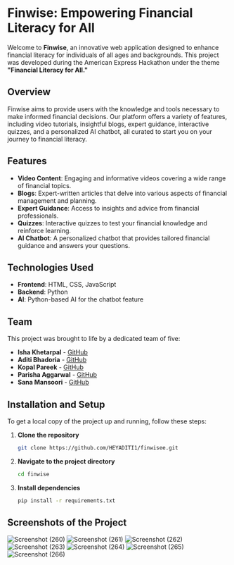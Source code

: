 # Finwise: Empowering Financial Literacy for All

Welcome to **Finwise**, an innovative web application designed to enhance financial literacy for individuals of all ages and backgrounds. This project was developed during the American Express Hackathon under the theme **"Financial Literacy for All."**

## Overview

Finwise aims to provide users with the knowledge and tools necessary to make informed financial decisions. Our platform offers a variety of features, including video tutorials, insightful blogs, expert guidance, interactive quizzes, and a personalized AI chatbot, all curated to start you on your journey to financial literacy.

## Features

- **Video Content**: Engaging and informative videos covering a wide range of financial topics.
- **Blogs**: Expert-written articles that delve into various aspects of financial management and planning.
- **Expert Guidance**: Access to insights and advice from financial professionals.
- **Quizzes**: Interactive quizzes to test your financial knowledge and reinforce learning.
- **AI Chatbot**: A personalized chatbot that provides tailored financial guidance and answers your questions.

## Technologies Used

- **Frontend**: HTML, CSS, JavaScript
- **Backend**: Python
- **AI**: Python-based AI for the chatbot feature

## Team

This project was brought to life by a dedicated team of five:

- **Isha Khetarpal** - [GitHub](https://github.com/Isha-Khetarpal)
- **Aditi Bhadoria** - [GitHub](https://github.com/HEYADITI1)
- **Kopal Pareek** - [GitHub](https://github.com/Kopal05)
- **Parisha Aggarwal** - [GitHub](https://github.com/parishaaggarwal)
- **Sana Mansoori** - [GitHub]([https://github.com/sanamaqbool](https://github.com/sana-mansoori/sana-mansoori/blob/main/README.md))

## Installation and Setup

To get a local copy of the project up and running, follow these steps:

1. **Clone the repository**
   ```bash
   git clone https://github.com/HEYADITI1/finwisee.git

2. **Navigate to the project directory**
    ```bash
   cd finwise
3. **Install dependencies**
   ```bash
   pip install -r requirements.txt

## Screenshots of the Project

![Screenshot (260)](https://github.com/HEYADITI1/finwisee/assets/115147637/ab5f9521-8892-4d65-b172-4946dbcf0d61)
![Screenshot (261)](https://github.com/HEYADITI1/finwisee/assets/115147637/6b43f435-d551-415c-b670-21908daa22d5)
![Screenshot (262)](https://github.com/HEYADITI1/finwisee/assets/115147637/7b63afaa-65e0-4121-8839-6f1dabfa7c80)
![Screenshot (263)](https://github.com/HEYADITI1/finwisee/assets/115147637/faf528b3-6908-4538-9907-0f2cb2cf047d)
![Screenshot (264)](https://github.com/HEYADITI1/finwisee/assets/115147637/998f3b5e-f4d9-464c-aa69-41b48545d2ac)
![Screenshot (265)](https://github.com/HEYADITI1/finwisee/assets/115147637/bb4f69fc-1ff8-491f-a6bc-5fd3718b7027)
![Screenshot (266)](https://github.com/HEYADITI1/finwisee/assets/115147637/13f23021-ef09-47f1-acd8-664102356326)
